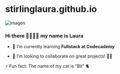 # stirlinglaura.github.io

![imagen](https://user-images.githubusercontent.com/103264377/194041658-40a604ec-d852-4def-a73a-5310800c9d74.png)
### Hi there 👋👋👩‍💻 my name is Laura
- 🌱 I’m currently learning **Fullstack at Codecademy**

- 👯 I’m looking to collaborate on great projects! 🚀😊

⚡ Fun fact: The name of my cat is "Bit" 🐈
<!--
**lauraqbit/lauraqbit** is a ✨ _special_ ✨ repository because its `README.md` (this file) appears on your GitHub profile.

Here are some ideas to get you started:

- 🔭 I’m currently working on ...
- 🌱 I’m currently learning **Fullstack at Codecademy**
- 👯 I’m looking to collaborate on great projects!
- 🤔 I’m looking for help with ...
- 💬 Ask me about anything
- 📫 How to reach me: ...
- 😄 Pronouns: ...
- ⚡ Fun fact: ...
-->
